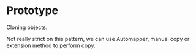 ﻿# Prototype

Cloning objects.

Not really strict on this pattern, we can use Automapper, manual copy or extension method to perform copy.

